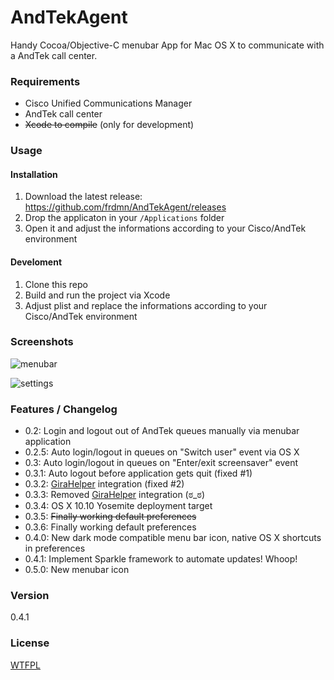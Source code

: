 AndTekAgent
===========

Handy Cocoa/Objective-C menubar App for Mac OS X to communicate with a AndTek call center.

### Requirements

* Cisco Unified Communications Manager
* AndTek call center
* ~~Xcode to compile~~ (only for development)

### Usage

#### Installation

1. Download the latest release:  
  https://github.com/frdmn/AndTekAgent/releases
1. Drop the applicaton in your `/Applications` folder
1. Open it and adjust the informations according to your Cisco/AndTek environment

#### Develoment

1. Clone this repo
1. Build and run the project via Xcode
1. Adjust plist and replace the informations according to your Cisco/AndTek environment

### Screenshots

![menubar](http://up.frd.mn/q56wA.png)

![settings](http://up.frd.mn/C0sMr.png)

### Features / Changelog

* 0.2: Login and logout out of AndTek queues manually via menubar application
* 0.2.5: Auto login/logout in queues on "Switch user" event via OS X
* 0.3: Auto login/logout in queues on "Enter/exit screensaver" event
* 0.3.1: Auto logout before application gets quit (fixed #1)
* 0.3.2: [GiraHelper](http://git.frd.mn/iWelt/gira-helper/tree/master) integration (fixed #2)
* 0.3.3: Removed [GiraHelper](http://git.frd.mn/iWelt/gira-helper/tree/master) integration (ಠ_ಠ)
* 0.3.4: OS X 10.10 Yosemite deployment target
* 0.3.5: ~~Finally working default preferences~~
* 0.3.6: Finally working default preferences
* 0.4.0: New dark mode compatible menu bar icon, native OS X shortcuts in preferences
* 0.4.1: Implement Sparkle framework to automate updates! Whoop!
* 0.5.0: New menubar icon

### Version

0.4.1

### License

[WTFPL](LICENSE)
